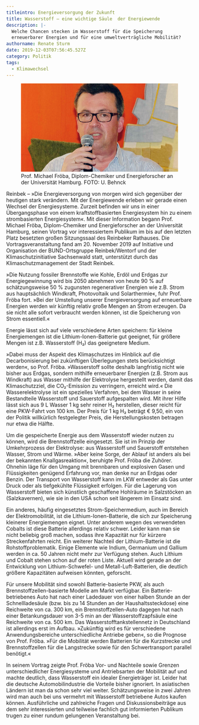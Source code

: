 ```yaml
---
titleintro: Energieversorgung der Zukunft
title: Wasserstoff – eine wichtige Säule  der Energiewende
description: |-
  Welche Chancen stecken im Wasserstoff für die Speicherung 
  erneuerbarer Energien und für eine umweltverträgliche Mobilität?
authorname: Renate Sturm
date: 2019-12-03T07:56:45.527Z
category: Politik
tags:
  - Klimawechsel
---
```

<figure>
  <img src="/static/media/2019wasserstofffroeba.jpg">
  <figcaption>
Prof. Michael Fröba, Diplom-Chemiker und Energieforscher an der Universität Hamburg. FOTO: U. Behnck   
  </figcaption>
</figure>

Reinbek – »Die Energieversorgung von morgen wird sich gegenüber der heutigen stark verändern. Mit der Energiewende erleben wir gerade einen Wechsel der Energiesysteme. Zurzeit befinden wir uns in einer Übergangsphase von einem kraftstoffbasierten Energiesystem hin zu einem strombasierten Energiesystem«. Mit dieser Information begann Prof. Michael Fröba, Diplom-Chemiker und Energieforscher an der Universität Hamburg, seinen Vortrag vor interessiertem Publikum im bis auf den letzten Platz besetzten großen Sitzungssaal des Reinbeker Rathauses. Die Vortragsveranstaltung fand am 20. November 2019 auf Initiative und Organisation der BUND-Ortsgruppe Reinbek/Wentorf und der Klimaschutzinitiative Sachsenwald statt, unterstützt durch das Klimaschutzmanagement der Stadt Reinbek.

»Die Nutzung fossiler Brennstoffe wie Kohle, Erdöl und Erdgas zur Energiegewinnung wird bis 2050 abnehmen von heute 90 % auf schätzungsweise 50 % zugunsten regenerativer Energien wie z.B. Strom aus hauptsächlich Windkraft, Photovoltaik und Solarthermie«, fuhr Prof. Fröba fort. »Bei der Umstellung unserer Energieversorgung auf erneuerbare Energien werden wir künftig relativ große Mengen an Strom erzeugen. Da sie nicht alle sofort verbraucht werden können, ist die Speicherung von Strom essentiell.«

Energie lässt sich auf viele verschiedene Arten speichern: für kleine Energiemengen ist die Lithium-Ionen-Batterie gut geeignet, für größere Mengen ist z.B. Wasserstoff (H₂) das geeignetere Medium. 

»Dabei muss der Aspekt des Klimaschutzes im Hinblick auf die Decarbonisierung bei zukünftigen Überlegungen stets berücksichtigt werden«, so Prof. Fröba. »Wasserstoff sollte deshalb langfristig nicht wie bisher aus Erdgas, sondern mithilfe erneuerbarer Energien (z.B. Strom aus Windkraft) aus Wasser mithilfe der Elektrolyse hergestellt werden, damit das Klimaschutzziel, die CO₂-Emission zu verringern, erreicht wird.« Die Wasserelektrolyse ist ein spezielles Verfahren, bei dem Wasser in seine Bestandteile Wasserstoff und Sauerstoff aufgespalten wird. Mit ihrer Hilfe lässt sich aus 9 L Wasser 1 kg sehr reiner H₂ herstellen, dieser reicht für eine PKW-Fahrt von 100 km. Der Preis für 1 kg H₂ beträgt € 9,50, ein von der Politik willkürlich festgelegter Preis, die Herstellungskosten betragen nur etwa die Hälfte.

Um die gespeicherte Energie aus dem Wasserstoff wieder nutzen zu können, wird die Brennstoffzelle eingesetzt. Sie ist im Prinzip der Umkehrprozess der Elektrolyse: aus Wasserstoff und Sauerstoff entstehen Wasser, Strom und Wärme. »Aber keine Sorge, der Ablauf ist anders als bei der bekannten Knallgasreaktion«, beruhigte Prof. Fröba die Zuhörer. Ohnehin läge für den Umgang mit brennbaren und explosiven Gasen und Flüssigkeiten genügend Erfahrung vor, man denke nur an Erdgas oder Benzin. Der Transport von Wasserstoff kann im LKW entweder als Gas unter Druck oder als tiefgekühlte Flüssigkeit erfolgen. Für die Lagerung von Wasserstoff bieten sich künstlich geschaffene Hohlräume in Salzstöcken an (Salzkavernen), wie sie in den USA schon seit längerem im Einsatz sind.

Ein anderes, häufig eingesetztes Strom-Speichermedium, auch im Bereich der Elektromobilität, ist die Lithium-Ionen-Batterie, die sich zur Speicherung kleinerer Energiemengen eignet. Unter anderem wegen des verwendeten Cobalts ist diese Batterie allerdings relativ schwer. Leider kann man sie nicht beliebig groß machen, sodass ihre Kapazität nur für kürzere Streckenfahrten reicht. Ein weiterer Nachteil der Lithium-Batterie ist die Rohstoffproblematik. Einige Elemente wie Indium, Germanium und Gallium werden in ca. 50 Jahren nicht mehr zur Verfügung stehen. Auch Lithium und Cobalt stehen schon auf der roten Liste. Aktuell wird gerade an der Entwicklung von Lithium-Schwefel- und Metall-Luft-Batterien, die deutlich größere Kapazitäten aufweisen könnten, geforscht.

Für unsere Mobilität sind sowohl Batterie-basierte PKW, als auch Brennstoffzellen-basierte Modelle am Markt verfügbar. Ein Batterie-betriebenes Auto hat nach einer Ladedauer von einer halben Stunde an der Schnellladesäule (bzw. bis zu 14 Stunden an der Haushaltssteckdose) eine Reichweite von ca. 300 km, ein Brennstoffzellen-Auto dagegen hat nach einer Betankungsdauer von 3-5 min an der Wasserstoffzapfsäule eine Reichweite von ca. 500 km. Das Wasserstofftankstellennetz in Deutschland ist allerdings erst im Aufbau. »Zukünftig wird es für verschiedene Anwendungsbereiche unterschiedliche Antriebe geben«, so die Prognose von Prof. Fröba. »Für die Mobilität werden Batterien für die Kurzstrecke und Brennstoffzellen für die Langstrecke sowie für den Schwertransport parallel benötigt.«

In seinem Vortrag zeigte Prof. Fröba Vor- und Nachteile sowie Grenzen unterschiedlicher Energiesysteme und Antriebsarten der Mobilität auf und machte deutlich, dass Wasserstoff ein idealer Energieträger ist. Leider hat die deutsche Automobilindustrie die Vorteile bisher ignoriert. In asiatischen Ländern ist man da schon sehr viel weiter. Schätzungsweise in zwei Jahren wird man auch bei uns vermehrt mit Wasserstoff betriebene Autos kaufen können. Ausführliche und zahlreiche Fragen und Diskussionsbeiträge aus dem sehr interessierten und teilweise fachlich gut informierten Publikum trugen zu einer rundum gelungenen Veranstaltung bei.
